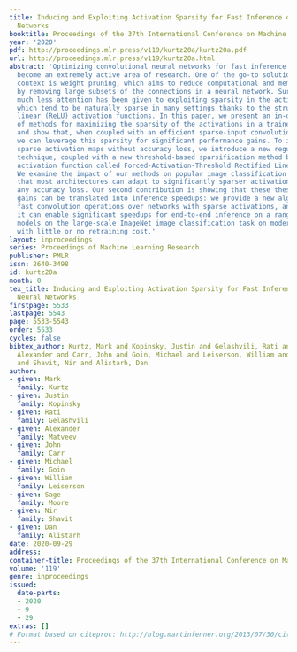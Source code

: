 ```yaml
---
title: Inducing and Exploiting Activation Sparsity for Fast Inference on Deep Neural
  Networks
booktitle: Proceedings of the 37th International Conference on Machine Learning
year: '2020'
pdf: http://proceedings.mlr.press/v119/kurtz20a/kurtz20a.pdf
url: http://proceedings.mlr.press/v119/kurtz20a.html
abstract: 'Optimizing convolutional neural networks for fast inference has recently
  become an extremely active area of research. One of the go-to solutions in this
  context is weight pruning, which aims to reduce computational and memory footprint
  by removing large subsets of the connections in a neural network. Surprisingly,
  much less attention has been given to exploiting sparsity in the activation maps,
  which tend to be naturally sparse in many settings thanks to the structure of rectified
  linear (ReLU) activation functions. In this paper, we present an in-depth analysis
  of methods for maximizing the sparsity of the activations in a trained neural network,
  and show that, when coupled with an efficient sparse-input convolution algorithm,
  we can leverage this sparsity for significant performance gains. To induce highly
  sparse activation maps without accuracy loss, we introduce a new regularization
  technique, coupled with a new threshold-based sparsification method based on a parameterized
  activation function called Forced-Activation-Threshold Rectified Linear Unit (FATReLU).
  We examine the impact of our methods on popular image classification models, showing
  that most architectures can adapt to significantly sparser activation maps without
  any accuracy loss. Our second contribution is showing that these these compression
  gains can be translated into inference speedups: we provide a new algorithm to enable
  fast convolution operations over networks with sparse activations, and show that
  it can enable significant speedups for end-to-end inference on a range of popular
  models on the large-scale ImageNet image classification task on modern Intel CPUs,
  with little or no retraining cost.'
layout: inproceedings
series: Proceedings of Machine Learning Research
publisher: PMLR
issn: 2640-3498
id: kurtz20a
month: 0
tex_title: Inducing and Exploiting Activation Sparsity for Fast Inference on Deep
  Neural Networks
firstpage: 5533
lastpage: 5543
page: 5533-5543
order: 5533
cycles: false
bibtex_author: Kurtz, Mark and Kopinsky, Justin and Gelashvili, Rati and Matveev,
  Alexander and Carr, John and Goin, Michael and Leiserson, William and Moore, Sage
  and Shavit, Nir and Alistarh, Dan
author:
- given: Mark
  family: Kurtz
- given: Justin
  family: Kopinsky
- given: Rati
  family: Gelashvili
- given: Alexander
  family: Matveev
- given: John
  family: Carr
- given: Michael
  family: Goin
- given: William
  family: Leiserson
- given: Sage
  family: Moore
- given: Nir
  family: Shavit
- given: Dan
  family: Alistarh
date: 2020-09-29
address: 
container-title: Proceedings of the 37th International Conference on Machine Learning
volume: '119'
genre: inproceedings
issued:
  date-parts:
  - 2020
  - 9
  - 29
extras: []
# Format based on citeproc: http://blog.martinfenner.org/2013/07/30/citeproc-yaml-for-bibliographies/
---
```

